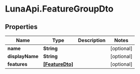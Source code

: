 # LunaApi.FeatureGroupDto

## Properties

Name | Type | Description | Notes
------------ | ------------- | ------------- | -------------
**name** | **String** |  | [optional] 
**displayName** | **String** |  | [optional] 
**features** | [**[FeatureDto]**](FeatureDto.md) |  | [optional] 


